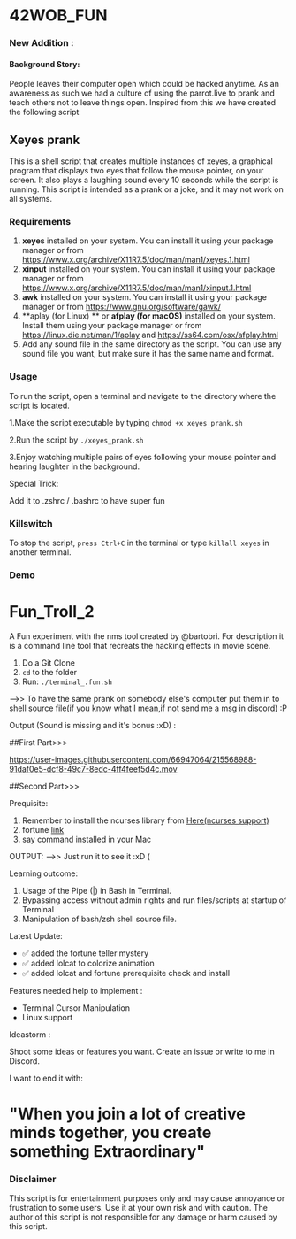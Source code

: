 # 42WOB_FUN

### New Addition : 
#### Background Story:

People leaves their computer open which could be hacked anytime. As an awareness as such we had a culture of using the parrot.live to prank and teach others not to leave things open. Inspired from this we have created the following script 


## Xeyes prank
This is a shell script that creates multiple instances of xeyes, a graphical program that displays two eyes that follow the mouse pointer, on your screen. It also plays a laughing sound every 10 seconds while the script is running. This script is intended as a prank or a joke, and it may not work on all systems.

### Requirements
1. **xeyes** installed on your system. You can install it using your package manager or from https://www.x.org/archive/X11R7.5/doc/man/man1/xeyes.1.html
2. **xinput** installed on your system. You can install it using your package manager or from https://www.x.org/archive/X11R7.5/doc/man/man1/xinput.1.html
3. **awk** installed on your system. You can install it using your package manager or from https://www.gnu.org/software/gawk/
4. **aplay (for Linux) ** or **afplay (for macOS)** installed on your system. Install them using your package manager or from https://linux.die.net/man/1/aplay and https://ss64.com/osx/afplay.html
5. Add any sound file in the same directory as the script. You can use any sound file you want, but make sure it has the same name and format.


### Usage

To run the script, open a terminal and navigate to the directory where the script is located.

1.Make the script executable by typing `chmod +x xeyes_prank.sh`

2.Run the script by `./xeyes_prank.sh`

3.Enjoy watching multiple pairs of eyes following your mouse pointer and hearing laughter in the background.


Special Trick:

Add it to .zshrc / .bashrc to have super fun



### Killswitch
To stop the script, `press Ctrl+C` in the terminal or type `killall xeyes` in another terminal.



### Demo









# Fun_Troll_2



A Fun experiment with the nms tool created by @bartobri. For description it is a command line tool that recreats the hacking effects in movie scene.

1. Do a Git Clone 
2.  ```cd```  to the folder
3. Run:    ``` ./terminal_.fun.sh ```

-->>  To have the same prank on somebody else's computer put them in to shell source file(if you know what I mean,if not send me a msg in discord) :P 



Output (Sound is missing and it's bonus :xD) :

##First Part>>>



https://user-images.githubusercontent.com/66947064/215568988-91daf0e5-dcf8-49c7-8edc-4ff4feef5d4c.mov



##Second Part>>>


Prequisite: 

1. Remember to install the ncurses library from [Here(ncurses support)](https://github.com/bartobri/no-more-secrets/blob/master/NCURSES.md)
2. fortune [link](https://en.wikipedia.org/wiki/Fortune_(Unix))
4. say command installed in your Mac

OUTPUT: -->> Just run it to see it :xD (



Learning outcome:

1. Usage of the Pipe (|) in Bash in Terminal.
2. Bypassing access without admin rights and run files/scripts at startup of Terminal
3. Manipulation of bash/zsh shell source file.



Latest Update:

-  ✅ added the fortune teller mystery
-  ✅ added lolcat to colorize animation
-  ✅ added lolcat and fortune prerequisite check and install


Features needed help to implement : 

- Terminal Cursor Manipulation 
- Linux support


Ideastorm : 

Shoot some ideas or features you want. Create an issue or write to me in Discord.

I want to end it with:

# **"When you join a lot of creative minds together, you create something Extraordinary"**


### Disclaimer
This script is for entertainment purposes only and may cause annoyance or frustration to some users. Use it at your own risk and with caution. The author of this script is not responsible for any damage or harm caused by this script.

